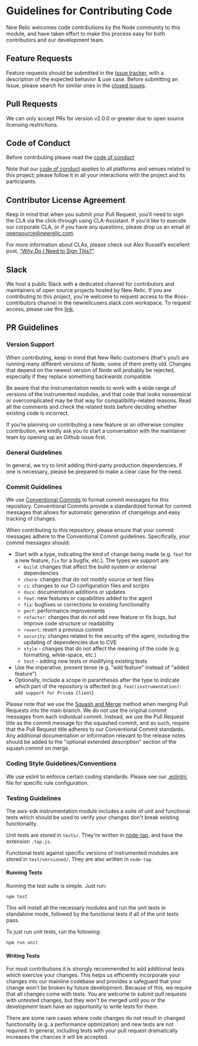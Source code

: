 # Guidelines for Contributing Code

New Relic welcomes code contributions by the Node community to this module, and
have taken effort to make this process easy for both contributors and our
development team.

## Feature Requests

Feature requests should be submitted in the [Issue tracker](../../issues), with
a description of the expected behavior & use case. Before submitting an Issue,
please search for similar ones in the [closed
issues](../../issues?q=is%3Aissue+is%3Aclosed+label%3Aenhancement).

## Pull Requests

We can only accept PRs for version v2.0.0 or greater due to open source
licensing restrictions.

## Code of Conduct

Before contributing please read the [code of conduct](https://github.com/newrelic/.github/blob/main/CODE_OF_CONDUCT.md)

Note that our [code of conduct](https://github.com/newrelic/.github/blob/main/CODE_OF_CONDUCT.md) applies to all platforms
and venues related to this project; please follow it in all your interactions
with the project and its participants.

## Contributor License Agreement

Keep in mind that when you submit your Pull Request, you'll need to sign the
CLA via the click-through using CLA-Assistant. If you'd like to execute our
corporate CLA, or if you have any questions, please drop us an email at
opensource@newrelic.com.

For more information about CLAs, please check out Alex Russell’s excellent
post, [“Why Do I Need to Sign
This?”](https://infrequently.org/2008/06/why-do-i-need-to-sign-this/).

## Slack

We host a public Slack with a dedicated channel for contributors and
maintainers of open source projects hosted by New Relic. If you are
contributing to this project, you're welcome to request access to the
\#oss-contributors channel in the newrelicusers.slack.com workspace. To request access, please use this [link](https://join.slack.com/t/newrelicusers/shared_invite/zt-1ayj69rzm-~go~Eo1whIQGYnu3qi15ng).

## PR Guidelines

### Version Support

When contributing, keep in mind that New Relic customers (that's you!) are running many different versions of Node, some of them pretty old. Changes that depend on the newest version of Node will probably be rejected, especially if they replace something backwards compatible.

Be aware that the instrumentation needs to work with a wide range of versions of the instrumented modules, and that code that looks nonsensical or overcomplicated may be that way for compatibility-related reasons. Read all the comments and check the related tests before deciding whether existing code is incorrect.

If you’re planning on contributing a new feature or an otherwise complex contribution, we kindly ask you to start a conversation with the maintainer team by opening up an Github issue first. 

### General Guidelines

In general, we try to limit adding third-party production dependencies. If one is necessary, please be prepared to make a clear case for the need.

### Commit Guidelines

We use [Conventional Commits](https://www.conventionalcommits.org/en/v1.0.0/) to format commit messages for this repository. Conventional Commits provide a standardized format for commit messages that allows for automatic generation of changelogs and easy tracking of changes.

When contributing to this repository, please ensure that your commit messages adhere to the Conventional Commit guidelines. Specifically, your commit messages should:

* Start with a type, indicating the kind of change being made (e.g. `feat` for a new feature, `fix` for a bugfix, etc.). The types we support are:
  * `build`: changes that affect the build system or external dependencies
  * `chore`: changes that do not modify source or test files
  * `ci`: changes to our CI configuration files and scripts
  * `docs`: documentation additions or updates
  * `feat`: new features or capabilities added to the agent
  * `fix`: bugfixes or corrections to existing functionality
  * `perf`: performance improvements
  * `refactor`: changes that do not add new feature or fix bugs, but improve code structure or readability
  * `revert`: revert a previous commit
  * `security`: changes related to the security of the agent, including the updating of dependencies due to CVE
  * `style` - changes that do not affect the meaning of the code (e.g. formatting, white-space, etc.)
  * `test` - adding new tests or modifying existing tests
* Use the imperative, present tense (e.g. "add feature" instead of "added feature")
* Optionally, include a scope in parantheses after the type to indicate which part of the repository is affected (e.g. `feat(instrumentation): add support for Prisma Client`)

Please note that we use the [Squash and Merge](https://docs.github.com/en/pull-requests/collaborating-with-pull-requests/incorporating-changes-from-a-pull-request/about-pull-request-merges#squash-and-merge-your-commits) method when merging Pull Requests into the main branch. We do not use the original commit messages from each individual commit. Instead, we use the Pull Request title as the commit message for the squashed commit, and as such, require that the Pull Request title adheres to our Conventional Commit standards. Any additional documentation or information relevant to the release notes should be added to the "optional extended description" section of the squash commit on merge.

### Coding Style Guidelines/Conventions

We use eslint to enforce certain coding standards. Please see our [.eslintrc](./.eslintrc.js) file for specific rule configuration.

### Testing Guidelines

The aws-sdk instrumentation module includes a suite of unit and functional tests which should be used to
verify your changes don't break existing functionality.

Unit tests are stored in `tests/`. They're written in
[node-tap](https://github.com/isaacs/node-tap), and have the extension `.tap.js`.

Functional tests against specific versions of instrumented modules are stored
in `test/versioned/`. They are also written in `node-tap`.

#### Running Tests

Running the test suite is simple. Just run:

    npm test

This will install all the necessary modules and run the unit tests in standalone mode, followed by
the functional tests if all of the unit tests pass.

To just run unit tests, run the following:

    npm run unit

#### Writing Tests

For most contributions it is strongly recommended to add additional tests which
exercise your changes. This helps us efficiently incorporate your changes into
our mainline codebase and provides a safeguard that your change won't be broken
by future development. Because of this, we require that all changes come with
tests. You are welcome to submit pull requests with untested changes, but they
won't be merged until you or the development team have an opportunity to write
tests for them.

There are some rare cases where code changes do not result in changed
functionality (e.g. a performance optimization) and new tests are not required.
In general, including tests with your pull request dramatically increases the
chances it will be accepted.
